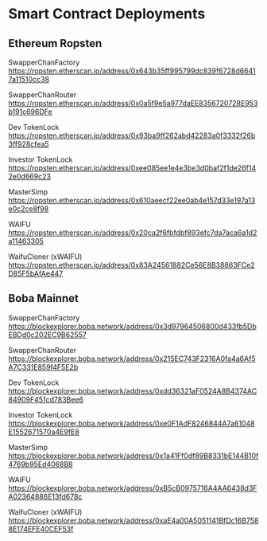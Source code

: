 # Smart Contract Deployments

## Ethereum Ropsten

SwapperChanFactory
https://ropsten.etherscan.io/address/0x643b35ff995799dc839f6728d66417a11510cc38

SwapperChanRouter
https://ropsten.etherscan.io/address/0x0a5f9e5a977daEE8356720728E953b191c696DFe

Dev TokenLock
https://ropsten.etherscan.io/address/0x93ba9ff262abd42283a0f3332f26b3ff928cfea5

Investor TokenLock
https://ropsten.etherscan.io/address/0xee085ee1e4e3be3d0baf2f1de26f142e0d669c23

MasterSimp
https://ropsten.etherscan.io/address/0x610aeecf22ee0ab4e157d33e197a13e0c2ce8f98

WAIFU
https://ropsten.etherscan.io/address/0x20ca2f6fbfdbf893efc7da7aca6a1d2a11463305

WaifuCloner (xWAIFU)
https://ropsten.etherscan.io/address/0x83A24561882Ce56E8B38863FCe2D85F5bAfAe447

## Boba Mainnet

SwapperChanFactory
https://blockexplorer.boba.network/address/0x3d97964506800d433fb5DbEBDd0c202EC9B62557

SwapperChanRouter
https://blockexplorer.boba.network/address/0x215EC743F2316A0fa4a6Af5A7C331E859f4F5E2b

Dev TokenLock
https://blockexplorer.boba.network/address/0xdd36321aF0524A8B4374AC84909F451cd783Bee6

Investor TokenLock
https://blockexplorer.boba.network/address/0xe0F1AdF8246844A7a61048E1552671570a4E9fE8

MasterSimp
https://blockexplorer.boba.network/address/0x1a41Ff0df89B8331bE144B10f4769b95Ed4068B8

WAIFU
https://blockexplorer.boba.network/address/0xB5cB0975716A4AA6438d3FA02364886E13fd678c 

WaifuCloner (xWAIFU)
https://blockexplorer.boba.network/address/0xaE4a00A5051141BfDc16B7588E174EFE40CEF53f
